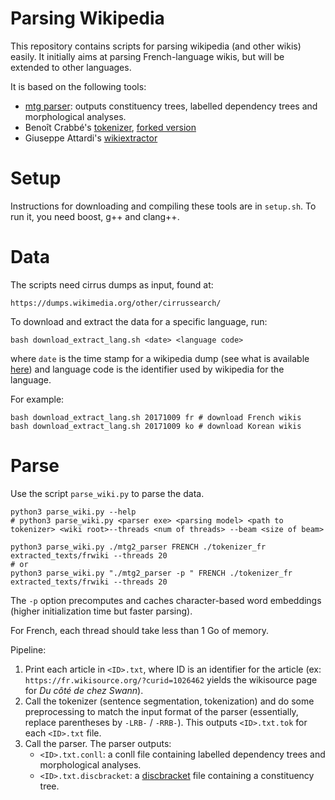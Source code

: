 
# Parsing Wikipedia

This repository contains scripts for parsing wikipedia (and other wikis)
easily. It initially aims at parsing French-language wikis, but
will be extended to other languages.

It is based on the following tools:

- [mtg parser](https://github.com/mcoavoux/mtg/): outputs constituency
    trees, labelled dependency trees and morphological analyses.
- Benoît Crabbé's [tokenizer](https://github.com/bencrabbe/nlp-toolbox/),
    [forked version](https://github.com/mcoavoux/nlp-toolbox/)
- Giuseppe Attardi's [wikiextractor](https://github.com/attardi/wikiextractor)


# Setup

Instructions for downloading and compiling these tools are in `setup.sh`.
To run it, you need boost, g++ and clang++.

# Data

The scripts need cirrus dumps as input, found at:

    https://dumps.wikimedia.org/other/cirrussearch/


To download and extract the data for a specific language, run:

    bash download_extract_lang.sh <date> <language code>

where `date` is the time stamp for a wikipedia dump (see what is available
[here](https://dumps.wikimedia.org/other/cirrussearch/))
and language code is the identifier used by wikipedia for the language.


For example:

    bash download_extract_lang.sh 20171009 fr # download French wikis
    bash download_extract_lang.sh 20171009 ko # download Korean wikis


# Parse

Use the script `parse_wiki.py` to parse the data.

    python3 parse_wiki.py --help
    # python3 parse_wiki.py <parser exe> <parsing model> <path to tokenizer> <wiki root>--threads <num of threads> --beam <size of beam>
    
    python3 parse_wiki.py ./mtg2_parser FRENCH ./tokenizer_fr extracted_texts/frwiki --threads 20
    # or
    python3 parse_wiki.py "./mtg2_parser -p " FRENCH ./tokenizer_fr extracted_texts/frwiki --threads 20

The `-p` option precomputes and caches character-based word embeddings
(higher initialization time but faster parsing).


For French, each thread should take less than 1 Go of memory.

Pipeline:

1. Print each article in `<ID>.txt`, where ID is an identifier for the
  article (ex: `https://fr.wikisource.org/?curid=1026462` yields
  the wikisource page for *Du côté de chez Swann*).
2. Call the tokenizer (sentence segmentation, tokenization) and do
  some preprocessing to match the input format of the parser
  (essentially, replace parentheses by `-LRB-` / `-RRB-`).
  This outputs `<ID>.txt.tok` for each `<ID>.txt` file.
3. Call the parser. The parser outputs:
    - `<ID>.txt.conll`: a conll file containing labelled dependency trees
      and morphological analyses.
    - `<ID>.txt.discbracket`: a [discbracket](http://discodop.readthedocs.io/en/latest/fileformats.html#discbracket)
      file containing a constituency tree.





